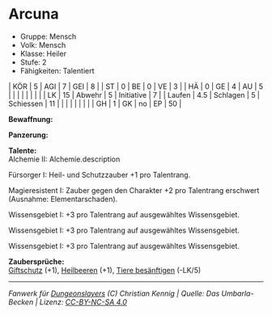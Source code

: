 # Arcuna  
- Gruppe: Mensch  
- Volk: Mensch  
- Klasse: Heiler  
- Stufe: 2  
- Fähigkeiten: Talentiert  


| KÖR    | 5   | AGI      | 7  | GEI        | 8  |
| ST     | 0   | BE       | 0  | VE         | 3  |
| HÄ     | 0   | GE       | 4  | AU         | 5  |
|        |     |          |    |            |    |
| LK     | 15  | Abwehr   | 5  | Initiative | 7  |
| Laufen | 4.5 | Schlagen | 5  | Schiessen  | 11 |
|        |     |          |    |            |    |
| GH     | 1   | GK       | no | EP         | 50 |


**Bewaffnung:**  


**Panzerung:**  


**Talente:**  
Alchemie II: Alchemie.description

Fürsorger I: Heil- und Schutzzauber +1 pro Talentrang.

Magieresistent I: Zauber gegen den Charakter +2 pro Talentrang erschwert (Ausnahme: Elementarschaden).

Wissensgebiet I: +3 pro Talentrang auf ausgewähltes Wissensgebiet.

Wissensgebiet I: +3 pro Talentrang auf ausgewähltes Wissensgebiet.

Wissensgebiet I: +3 pro Talentrang auf ausgewähltes Wissensgebiet.


**Zaubersprüche:**  
[Giftschutz](/grw/zauber/giftschutz.md) (+1), [Heilbeeren](/grw/zauber/heilbeeren.md) (+1), [Tiere besänftigen](/grw/zauber/tiere-besaenftigen.md) (-LK/5)




___
*Fanwerk für [Dungeonslayers](https://www.dungeonslayers.net/) (C) Christian Kennig | Quelle: Das Umbarla-Becken | Lizenz: [CC-BY-NC-SA 4.0](https://creativecommons.org/licenses/by-nc-sa/4.0/deed.de)*